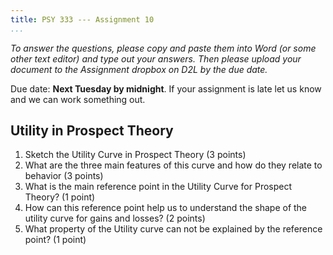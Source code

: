 ```yaml
---
title: PSY 333 --- Assignment 10
...
```


_To answer the questions, please copy and paste them into Word (or some other text editor) and type out your answers.  Then please upload your document to the Assignment dropbox on D2L by the due date._

Due date: **Next Tuesday by midnight**.  If your assignment is late let us know and we can work something out.

## Utility in Prospect Theory

1. Sketch the Utility Curve in Prospect Theory (3 points)
2. What are the three main features of this curve and how do they relate to behavior (3 points)
3. What is the main reference point in the Utility Curve for Prospect Theory? (1 point)
4. How can this reference point help us to understand the shape of the utility curve for gains and losses? (2 points)
5. What property of the Utility curve can not be explained by the reference point? (1 point)
